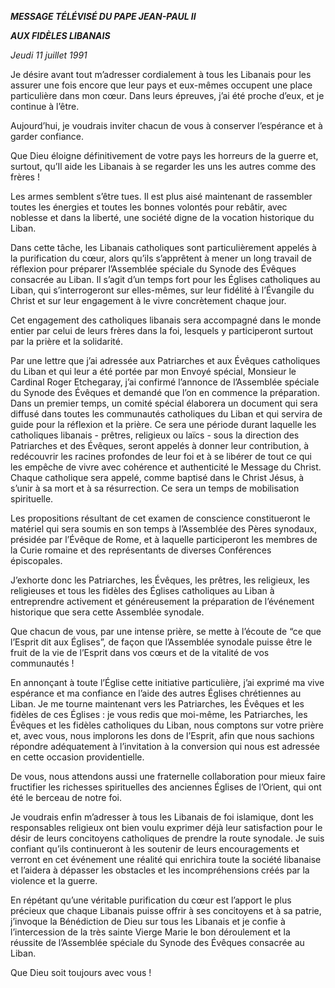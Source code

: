 ***MESSAGE TÉLÉVISÉ DU PAPE JEAN-PAUL II***

***AUX FIDÈLES LIBANAIS***

*Jeudi 11 juillet 1991*

Je désire avant tout m’adresser cordialement à tous les Libanais pour les assurer une fois encore que leur pays et eux-mêmes occupent une place particulière dans mon cœur. Dans leurs épreuves, j’ai été proche d’eux, et je continue à l’être.

Aujourd’hui, je voudrais inviter chacun de vous à conserver l’espérance et à garder confiance.

Que Dieu éloigne définitivement de votre pays les horreurs de la guerre et, surtout, qu’Il aide les Libanais à se regarder les uns les autres comme des frères !

Les armes semblent s’être tues. Il est plus aisé maintenant de rassembler toutes les énergies et toutes les bonnes volontés pour rebâtir, avec noblesse et dans la liberté, une société digne de la vocation historique du Liban.

Dans cette tâche, les Libanais catholiques sont particulièrement appelés à la purification du cœur, alors qu’ils s’apprêtent à mener un long travail de réflexion pour préparer l’Assemblée spéciale du Synode des Évêques consacrée au Liban. Il s’agit d’un temps fort pour les Églises catholiques au Liban, qui s’interrogeront sur elles-mêmes, sur leur fidélité à l’Évangile du Christ et sur leur engagement à le vivre concrètement chaque jour.

Cet engagement des catholiques libanais sera accompagné dans le monde entier par celui de leurs frères dans la foi, lesquels y participeront surtout par la prière et la solidarité.

Par une lettre que j’ai adressée aux Patriarches et aux Évêques catholiques du Liban et qui leur a été portée par mon Envoyé spécial, Monsieur le Cardinal Roger Etchegaray, j’ai confirmé l’annonce de l’Assemblée spéciale du Synode des Évêques et demandé que l’on en commence la préparation. Dans un premier temps, un comité spécial élaborera un document qui sera diffusé dans toutes les communautés catholiques du Liban et qui servira de guide pour la réflexion et la prière. Ce sera une période durant laquelle les catholiques libanais - prêtres, religieux ou laïcs - sous la direction des Patriarches et des Évêques, seront appelés à donner leur contribution, à redécouvrir les racines profondes de leur foi et à se libérer de tout ce qui les empêche de vivre avec cohérence et authenticité le Message du Christ. Chaque catholique sera appelé, comme baptisé dans le Christ Jésus, à s’unir à sa mort et à sa résurrection. Ce sera un temps de mobilisation spirituelle.

Les propositions résultant de cet examen de conscience constitueront le matériel qui sera soumis en son temps à l’Assemblée des Pères synodaux, présidée par l’Évêque de Rome, et à laquelle participeront les membres de la Curie romaine et des représentants de diverses Conférences épiscopales.

J’exhorte donc les Patriarches, les Évêques, les prêtres, les religieux, les religieuses et tous les fidèles des Églises catholiques au Liban à entreprendre activement et généreusement la préparation de l’événement historique que sera cette Assemblée synodale.

Que chacun de vous, par une intense prière, se mette à l’écoute de “ce que l’Esprit dit aux Églises”, de façon que l’Assemblée synodale puisse être le fruit de la vie de l’Esprit dans vos cœurs et de la vitalité de vos communautés !

En annonçant à toute l’Église cette initiative particulière, j’ai exprimé ma vive espérance et ma confiance en l’aide des autres Églises chrétiennes au Liban. Je me tourne maintenant vers les Patriarches, les Évêques et les fidèles de ces Églises : je vous redis que moi-même, les Patriarches, les Évêques et les fidèles catholiques du Liban, nous comptons sur votre prière et, avec vous, nous implorons les dons de l’Esprit, afin que nous sachions répondre adéquatement à l’invitation à la conversion qui nous est adressée en cette occasion providentielle.

De vous, nous attendons aussi une fraternelle collaboration pour mieux faire fructifier les richesses spirituelles des anciennes Églises de l’Orient, qui ont été le berceau de notre foi.

Je voudrais enfin m’adresser à tous les Libanais de foi islamique, dont les responsables religieux ont bien voulu exprimer déjà leur satisfaction pour le désir de leurs concitoyens catholiques de prendre la route synodale. Je suis confiant qu’ils continueront à les soutenir de leurs encouragements et verront en cet événement une réalité qui enrichira toute la société libanaise et l’aidera à dépasser les obstacles et les incompréhensions créés par la violence et la guerre.

En répétant qu’une véritable purification du cœur est l’apport le plus précieux que chaque Libanais puisse offrir à ses concitoyens et à sa patrie, j’invoque la Bénédiction de Dieu sur tous les Libanais et je confie à l’intercession de la très sainte Vierge Marie le bon déroulement et la réussite de l’Assemblée spéciale du Synode des Évêques consacrée au Liban.

Que Dieu soit toujours avec vous !